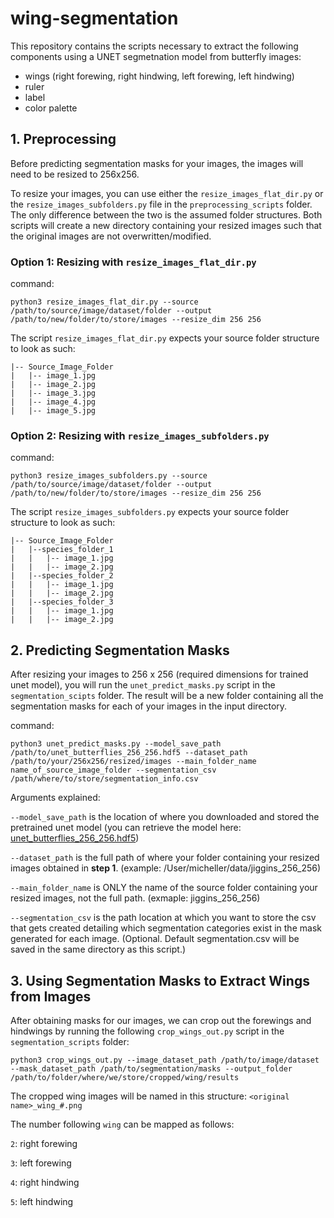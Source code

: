 # wing-segmentation

This repository contains the scripts necessary to extract the following components using a UNET segmetnation model from butterfly images:
- wings (right forewing, right hindwing, left forewing, left hindwing) 
- ruler
- label
- color palette


## 1. Preprocessing

Before predicting segmentation masks for your images, the images will need to be resized to 256x256. 

To resize your images, you can use either the `resize_images_flat_dir.py` or the `resize_images_subfolders.py` file in the `preprocessing_scripts` folder. The only difference between the two is the assumed folder structures. Both scripts will create a new directory containing your resized images such that the original images are not overwritten/modified. 

### Option 1: Resizing with `resize_images_flat_dir.py`
command: 
```
python3 resize_images_flat_dir.py --source /path/to/source/image/dataset/folder --output /path/to/new/folder/to/store/images --resize_dim 256 256
```

The script `resize_images_flat_dir.py` expects your source folder structure to look as such:
```
|-- Source_Image_Folder
|   |-- image_1.jpg
|   |-- image_2.jpg
|   |-- image_3.jpg
|   |-- image_4.jpg
|   |-- image_5.jpg
```

### Option 2: Resizing with `resize_images_subfolders.py`
command: 
```
python3 resize_images_subfolders.py --source /path/to/source/image/dataset/folder --output /path/to/new/folder/to/store/images --resize_dim 256 256
```

The script `resize_images_subfolders.py` expects your source folder structure to look as such:

```
|-- Source_Image_Folder
|   |--species_folder_1
|   |   |-- image_1.jpg
|   |   |-- image_2.jpg
|   |--species_folder_2
|   |   |-- image_1.jpg
|   |   |-- image_2.jpg
|   |--species_folder_3
|   |   |-- image_1.jpg
|   |   |-- image_2.jpg

```

## 2. Predicting Segmentation Masks

After resizing your images to 256 x 256 (required dimensions for trained unet model), you will run the `unet_predict_masks.py` script in the `segmentation_scipts` folder. The result will be a new folder containing all the segmentation masks for each of your images in the input directory.

command: 

```
python3 unet_predict_masks.py --model_save_path /path/to/unet_butterflies_256_256.hdf5 --dataset_path /path/to/your/256x256/resized/images --main_folder_name name_of_source_image_folder --segmentation_csv /path/where/to/store/segmentation_info.csv

```

Arguments explained: 

`--model_save_path` is the location of where you downloaded and stored the pretrained unet model (you can retrieve the model here: [unet_butterflies_256_256.hdf5](https://huggingface.co/imageomics/butterfly_segmentation_unet/blob/main/unet_butterflies_256_256.hdf5))

`--dataset_path` is the full path of where your folder containing your resized images obtained in **step 1**. (example: /User/micheller/data/jiggins_256_256)

`--main_folder_name` is ONLY the name of the source folder containing your resized images, not the full path. (exmaple: jiggins_256_256) 

`--segmentation_csv` is the path location at which you want to store the csv that gets created detailing which segmentation categories exist in the mask generated for each image. (Optional. Default segmentation.csv will be saved in the same directory as this script.)

## 3. Using Segmentation Masks to Extract Wings from Images

After obtaining masks for our images, we can crop out the forewings and hindwings by running the following `crop_wings_out.py` script in the `segmentation_scripts` folder:

```
python3 crop_wings_out.py --image_dataset_path /path/to/image/dataset --mask_dataset_path /path/to/segmentation/masks --output_folder /path/to/folder/where/we/store/cropped/wing/results
```

The cropped wing images will be named in this structure: `<original name>_wing_#.png`

The number following `wing` can be mapped as follows:

`2`: right forewing

`3`: left forewing

`4`: right hindwing

`5`: left hindwing